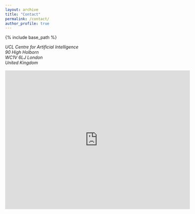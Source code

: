 ```yaml
---
layout: archive
title: "Contact"
permalink: /contact/
author_profile: true
---
```


{% include base_path %}

<address>
  UCL Centre for Artificial Intelligence<br />90 High Holborn<br /> WC1V 6LJ London<br /> United Kingdom
</address>
<br>
<!-- ([see on Google Maps](https://goo.gl/maps/5JmzYNJTt8hZufbZA)) -->

<iframe src="https://www.google.com/maps/embed?pb=!1m14!1m8!1m3!1d4965.579778013099!2d-0.12450412319706675!3d51.51707062522409!3m2!1i1024!2i768!4f13.1!3m3!1m2!1s0x48761b3585a9c137%3A0xffe1d0c346654ca5!2s90%20High%20Holborn%2C%20Holborn%2C%20London%20WC1V%206LJ!5e0!3m2!1sfr!2suk!4v1588107506410!5m2!1sfr!2suk" width="600" height="450" data-theme="dark" frameborder="0" style="border:0;" allowfullscreen="" aria-hidden="false" tabindex="0"></iframe>

<!-- <LinkedIn: [<font color="#52ADC8">mrsandeshbhat</font>](https://in.linkedin.com/in/mrsandeshbhat)> -->

<!-- <embed src="https://www.linkedin.com/in/mrsandeshbhat" width="650" height="1800" type='application/pdf'> -->
